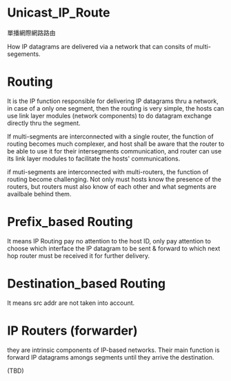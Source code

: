 # Unicast_IP_Route
單播網際網路路由

How IP datagrams are delivered via a network that can consits of multi-segements.

# Routing

It is the IP function responsible for delivering IP datagrams thru a network, in case of a only one segment, then the routing is very simple, the hosts can use link layer modules (network components) to do datagram exchange directly thru the segment.

If multi-segments are interconnected with a single router, the function of routing becomes much complexer, and host shall be aware that the router to be able to use it for their intersegments communication, and router can use its link layer modules to facilitate the hosts' communications.

if muti-segments are interconnected with multi-routers, the function of routing become challenging. Not only must hosts know the presence of the routers, but routers must also know of each other and what segments are availbale behind them.

# Prefix_based Routing

It means IP Routing pay no attention to the host ID, only pay attention to choose which interface the IP datagram to be sent & forward to which next hop router must be received it for further delivery.

# Destination_based Routing

It means src addr are not taken into account.

# IP Routers (forwarder)

they are intrinsic components of IP-based networks. Their main function is forward IP datagrams amongs segments until they arrive the destination.

(TBD)



